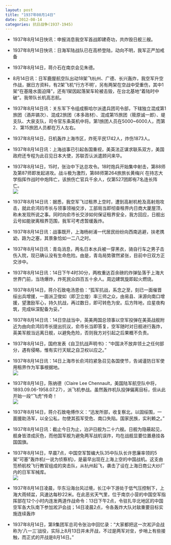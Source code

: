```yaml
---
layout: post
title: "1937年08月14日"
date: 2012-08-14
categories: 抗日战争(1937-1945)
---
```


<meta name="referrer" content="no-referrer" />

- 1937年8月14日快讯：申报消息我空军首战即建奇功，共炸毁日舰三艘。 

- 1937年8月14日快讯：日海军陆战队已在高桥登陆，动向不明，我军正严加戒备 

- 1937年8月14日，蒋介石在南京会见朱德。  

- 8月14日讯：日军鹿屋航空队出动18架飞杭州、广德、长兴轰炸，我空军升空作战，据日方资料，有2架飞机“行方不明’，另有两架在空战中受重伤，其中1架“在基隆水面迫降”，还有1架因起落架车轮被击毁，在台北基地“着陆时中破”。我带队长机高志航。 

- 1937年8月14日讯：关东军下令组成察哈尔派遣兵团司令部，下辖独立混成第1旅团（酒井镐次）、混成2旅团（本多政材）、混成第15旅团（筱原诚一郎）、堤支队、大泉支队，司令官东条英机中将。第1旅团人员在5000~6000人，而第2、第15旅团人员都在万人左右。 

- 1937年8月14日，日机轰炸上海市区，炸死平民1742人，炸伤1873人。   

- 1937年8月14日讯：上海战事已引起各国重视，美英法正谋求联系双方，美国政府还专程为此召见日本大使，苏联否认派遣顾问来华。 

- 1937年8月14日，15时，张治中下达总攻令。18时炮兵开始集中射击，第88师及第87师即发起进攻。战斗极为激烈，第88师第264旅旅长黄梅兴 在持志大学指挥作战时中炮阵亡，该旅伤亡官兵千余人，仅第527团即有7名连长阵亡。 <br/><img src="https://ww4.sinaimg.cn/large/aca367d8jw1dvwd5va8sij.jpg" />

- 1937年8月14日讯：据悉，我空军飞过租界上空时，遭到高射机枪及高射炮攻击，就此俞鸿钧市长与领事领袖交涉，工部局当即彻查租界内日商大厦屋顶，称未发现所说之事。同时向俞市长交涉如何保证租界安全，我方回应，日舰出云号如能驶离租界范围，我军可考虑暂缓轰炸。 

- 1937年8月14日讯：战事既开，上海杨树浦一代居民纷纷向西南逃避，扶老携幼，路为之塞，其景象恰如一二八之时。 

- 1937年8月14日讯：青岛消息，两名日本水兵被一穿黑衣，骑自行车之男子击伤入院，现已确认没有生命危险。由是，青岛局势骤然紧张，目前中日双方正交涉中。 

- 1937年8月14日讯：14日下午4时30分，两枚重达百余磅的炸弹坠落于上海大世界门前，当场爆炸，炸死民众四百五十余人。周边建筑旋即起火燃烧。  

- 1937年8月14日，蒋介石致电汤恩伯：“孤军抗战，系念之至，刻已一面催晋绥出兵增援，一面派卫俊如（即卫立煌）率三师之众，由易县、涞源向南口增援，望激励军心，持久抗战，再过数日，即可转危为安。后方阵地，应星夜构筑，完成纵深配备为妥。” 

- 1937年8月14日讯：14日空战当中，英美两国总领事以空军投弹在美英战舰附近为由向俞鸿钧市长提出抗议，俞市长当即答复，空军随时对日舰进行轰炸，英美军舰当远离日舰，以避免危险，否则我方对引起之后果概不负责。 

- 1937年8月14日，国府发表《自卫抗战声明书》：“中国决不放弃领土之任何部分，遇有侵略，惟有实行天赋之自卫权以应之。” 

- 1937年8月14日讯：14日上海市长俞鸿钧紧急召见各国使节，告诫谨防日军使用租界作为军事根据地。 <br/><img src="https://ww3.sinaimg.cn/large/aca367d8jw1dvw1vumjpej.jpg" />

- 1937年8月14日，陈纳德（Claire Lee Chennault，美国陆军航空队中将，1893.09.06-1958.07.27），派飞机参战。虽然轰炸机队投弹偏离目标，但从此开始一段“飞虎”传奇！  <br/><img src="https://ww4.sinaimg.cn/large/aca367d8jw1dvw112h9toj.jpg" />

- 1937年8月14日，蒋介石致电傅作义：“迅发所部，收复察北，以固绥围，一面援助汤军，以全公私，勿使其孤军受危、南口失陷。国家民族，实利赖之。” 

- 1937年8月14日讯：截止今日为止，泊沪日舰为二十六艘。日舰为隐蔽起见，舰身皆漆成灰色，而他国军舰为避免两军战机误炸，均在战舰显要位置悬挂各国国旗。 

- 1937年8月14日，早晨7点，中国空军暂编大队35中队队长许思廉率领的5架“可塞”轰炸机(一说为侦察机)，是最早出现在上海上空的中国战机。这支由笕桥航校飞行教官组成的突击队，从杭州起飞，袭击了设在上海日商公大纱厂内的日军军械库。 <br/><img src="https://ww2.sinaimg.cn/large/aca367d8jw1dvvu2xo6y3j.jpg" />

- 1937年8月14日凌晨，华东沿海台风过境，长江中下游处于低气压控制下，上海大雨倾盆，风速达每秒22米。在此恶劣天气里，位于南京小营的中国空军指挥部在12个小时内连发两道作战命令：13日下午2点，令驻扎华北地区的中国空军各大队南下参加淞沪会战；14日凌晨2点，令各轰炸大队对敌重要目标实施连续轰炸 

- 1937年8月14日，第9集团军总司令张治中回忆录：“大家都把这一次淞沪会战称为‘八一三’战役，实际上8月13日并未开战，不过是两军对垒，步哨上有些接触，而正式的开战是8月14日。” 


